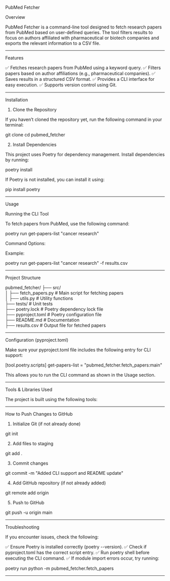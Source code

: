 PubMed Fetcher

Overview

PubMed Fetcher is a command-line tool designed to fetch research papers from PubMed based on user-defined queries. The tool filters results to focus on authors affiliated with pharmaceutical or biotech companies and exports the relevant information to a CSV file.


---

Features

✅ Fetches research papers from PubMed using a keyword query.
✅ Filters papers based on author affiliations (e.g., pharmaceutical companies).
✅ Saves results in a structured CSV format.
✅ Provides a CLI interface for easy execution.
✅ Supports version control using Git.


---

Installation

1. Clone the Repository

If you haven’t cloned the repository yet, run the following command in your terminal:

git clone <your-repo-url>
cd pubmed_fetcher

2. Install Dependencies

This project uses Poetry for dependency management. Install dependencies by running:

poetry install

If Poetry is not installed, you can install it using:

pip install poetry


---

Usage

Running the CLI Tool

To fetch papers from PubMed, use the following command:

poetry run get-papers-list "cancer research"

Command Options:

Example:

poetry run get-papers-list "cancer research" -f results.csv


---

Project Structure

pubmed_fetcher/
├── src/  
│   ├── fetch_papers.py  # Main script for fetching papers  
│   ├── utils.py         # Utility functions  
├── tests/               # Unit tests  
├── poetry.lock          # Poetry dependency lock file  
├── pyproject.toml       # Poetry configuration file  
├── README.md            # Documentation  
├── results.csv          # Output file for fetched papers


---

Configuration (pyproject.toml)

Make sure your pyproject.toml file includes the following entry for CLI support:

[tool.poetry.scripts]
get-papers-list = "pubmed_fetcher.fetch_papers:main"

This allows you to run the CLI command as shown in the Usage section.


---

Tools & Libraries Used

The project is built using the following tools:


---

How to Push Changes to GitHub

1. Initialize Git (if not already done)

git init


2. Add files to staging

git add .


3. Commit changes

git commit -m "Added CLI support and README update"


4. Add GitHub repository (if not already added)

git remote add origin <your-github-repo-url>


5. Push to GitHub

git push -u origin main




---

Troubleshooting

If you encounter issues, check the following:

✅ Ensure Poetry is installed correctly (poetry --version).
✅ Check if pyproject.toml has the correct script entry.
✅ Run poetry shell before executing the CLI command.
✅ If module import errors occur, try running:

poetry run python -m pubmed_fetcher.fetch_papers


---
